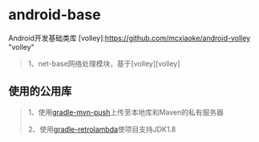 android-base
============
Android开发基础类库
[volley]:https://github.com/mcxiaoke/android-volley "volley"
>1、net-base网络处理模块，基于[volley][volley]

使用的公用库
------------
[gradle-mvn-push]:https://github.com/chrisbanes/gradle-mvn-push "gradle-mvn-push"
[gradle-retrolambda]:https://github.com/evant/gradle-retrolambda "gradle-retrolambda"
> 1、使用[gradle-mvn-push][gradle-mvn-push]上传至本地库和Maven的私有服务器
>
> 2、使用[gradle-retrolambda][gradle-retrolambda]使项目支持JDK1.8
>
